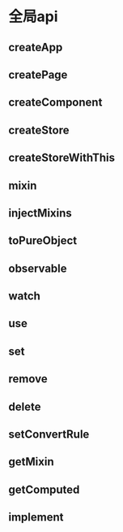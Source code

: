# 全局api

## createApp

## createPage

## createComponent

## createStore

## createStoreWithThis

## mixin

## injectMixins

## toPureObject

## observable

## watch

## use

## set

## remove

## delete

## setConvertRule

## getMixin

## getComputed

## implement
